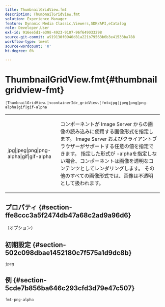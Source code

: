 ```yaml
---
title: ThumbnailGridView.fmt
description: ThumbnailGridView.fmt
solution: Experience Manager
feature: Dynamic Media Classic,Viewers,SDK/API,eCatalog
role: Developer,User
exl-id: 916ee5d1-e398-4923-9107-96f649033298
source-git-commit: a919130f0940d81a221b79563b6b3e41533ba788
workflow-type: tm+mt
source-wordcount: '0'
ht-degree: 0%

---
```


# ThumbnailGridView.fmt{#thumbnailgridview-fmt}

`[ThumbnailGridView.|<containerId>_gridView.]fmt=jpg|jpeg|png|png-alpha|gif|gif-alpha`

<table id="table_4620F51BD77149FDB68F1FBECC443801"> 
 <tbody> 
  <tr> 
   <td> <p> <span class="codeph"> jpg|jpeg|png|png-alpha|gif|gif-alpha</span> </p> </td> 
   <td> <p>コンポーネントが Image Server からの画像の読み込みに使用する画像形式を指定します。 Image Server およびクライアントブラウザーがサポートする任意の値を指定できます。 指定した形式が <span class="codeph"> -alpha</span>を指定しない場合、コンポーネントは画像を透明なコンテンツとしてレンダリングします。 その他のすべての画像形式では、画像は不透明として扱われます。 </p> </td> 
  </tr> 
 </tbody> 
</table>

## プロパティ {#section-ffe8ccc3a5f2474db47a68c2ad9a96d6}

（オプション）

## 初期設定 {#section-502c098dbae1452180c7f575a1d9dc8b}

`jpeg`

## 例 {#section-5cde7b856ba646c293cfd3d79e47c507}

`fmt-png-alpha`
